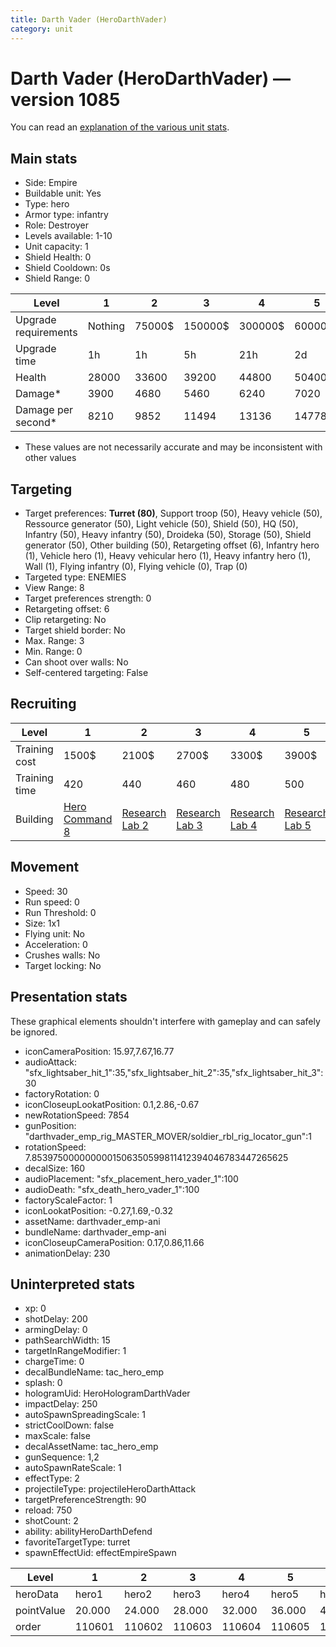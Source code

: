 ```yaml
---
title: Darth Vader (HeroDarthVader)
category: unit
---
```


# Darth Vader (HeroDarthVader) — version 1085

You can read an [explanation  of the various unit stats](unitexplained.md).

## Main stats

  * Side: Empire
  * Buildable unit: Yes
  * Type: hero
  * Armor type: infantry
  * Role: Destroyer
  * Levels available: 1-10
  * Unit capacity: 1
  * Shield Health: 0
  * Shield Cooldown: 0s
  * Shield Range: 0

|Level               |1      |2     |3      |4      |5      |6      |7       |8       |9       |10      |
|--------------------|-------|------|-------|-------|-------|-------|--------|--------|--------|--------|
|Upgrade requirements|Nothing|75000$|150000$|300000$|600000$|900000$|1050000$|1200000$|3200000$|4800000$|
|Upgrade time        |1h     |1h    |5h     |21h    |2d     |4d     |6d      |1w2d    |1w5d    |2w      |
|Health              |28000  |33600 |39200  |44800  |50400  |56000  |61600   |67200   |72800   |84000   |
|Damage*             |3900   |4680  |5460   |6240   |7020   |7800   |8580    |9360    |10140   |11700   |
|Damage per second*  |8210   |9852  |11494  |13136  |14778  |16421  |18063   |19705   |21347   |24631   |

* These values are not necessarily accurate and may be inconsistent with other values

## Targeting

  * Target preferences: **Turret (80)**, Support troop (50), Heavy vehicle (50), Ressource generator (50), Light vehicle (50), Shield (50), HQ (50), Infantry (50), Heavy infantry (50), Droideka (50), Storage (50), Shield generator (50), Other building (50), Retargeting offset (6), Infantry hero (1), Vehicle hero (1), Heavy vehicular hero (1), Heavy infantry hero (1), Wall (1), Flying infantry (0), Flying vehicle (0), Trap (0)
  * Targeted type: ENEMIES
  * View Range: 8
  * Target preferences strength: 0
  * Retargeting offset: 6
  * Clip retargeting: No
  * Target shield border: No
  * Max. Range: 3
  * Min. Range: 0
  * Can shoot over walls: No
  * Self-centered targeting: False

## Recruiting

|Level        |1                                           |2                                      |3                                      |4                                      |5                                      |6                                      |7                                      |8                                      |9                                      |10                                      |
|-------------|--------------------------------------------|---------------------------------------|---------------------------------------|---------------------------------------|---------------------------------------|---------------------------------------|---------------------------------------|---------------------------------------|---------------------------------------|----------------------------------------|
|Training cost|1500$                                       |2100$                                  |2700$                                  |3300$                                  |3900$                                  |4500$                                  |5100$                                  |5700$                                  |6300$                                  |6900$                                   |
|Training time|420                                         |440                                    |460                                    |480                                    |500                                    |520                                    |540                                    |560                                    |580                                    |600                                     |
|Building     |[Hero Command 8](empireTacticalCommand.html)|[Research Lab 2](empireOffenseLab.html)|[Research Lab 3](empireOffenseLab.html)|[Research Lab 4](empireOffenseLab.html)|[Research Lab 5](empireOffenseLab.html)|[Research Lab 6](empireOffenseLab.html)|[Research Lab 7](empireOffenseLab.html)|[Research Lab 8](empireOffenseLab.html)|[Research Lab 9](empireOffenseLab.html)|[Research Lab 10](empireOffenseLab.html)|

## Movement

  * Speed: 30
  * Run speed: 0
  * Run Threshold: 0
  * Size: 1x1
  * Flying unit: No
  * Acceleration: 0
  * Crushes walls: No
  * Target locking: No

## Presentation stats

These graphical elements shouldn't interfere with gameplay and can safely be ignored.

  * iconCameraPosition: 15.97,7.67,16.77
  * audioAttack: "sfx_lightsaber_hit_1":35,"sfx_lightsaber_hit_2":35,"sfx_lightsaber_hit_3":30
  * factoryRotation: 0
  * iconCloseupLookatPosition: 0.1,2.86,-0.67
  * newRotationSpeed: 7854
  * gunPosition: "darthvader_emp_rig_MASTER_MOVER/soldier_rbl_rig_locator_gun":1
  * rotationSpeed: 7.8539750000000001506350599811412394046783447265625
  * decalSize: 160
  * audioPlacement: "sfx_placement_hero_vader_1":100
  * audioDeath: "sfx_death_hero_vader_1":100
  * factoryScaleFactor: 1
  * iconLookatPosition: -0.27,1.69,-0.32
  * assetName: darthvader_emp-ani
  * bundleName: darthvader_emp-ani
  * iconCloseupCameraPosition: 0.17,0.86,11.66
  * animationDelay: 230

## Uninterpreted stats

  * xp: 0
  * shotDelay: 200
  * armingDelay: 0
  * pathSearchWidth: 15
  * targetInRangeModifier: 1
  * chargeTime: 0
  * decalBundleName: tac_hero_emp
  * splash: 0
  * hologramUid: HeroHologramDarthVader
  * impactDelay: 250
  * autoSpawnSpreadingScale: 1
  * strictCoolDown: false
  * maxScale: false
  * decalAssetName: tac_hero_emp
  * gunSequence: 1,2
  * autoSpawnRateScale: 1
  * effectType: 2
  * projectileType: projectileHeroDarthAttack
  * targetPreferenceStrength: 90
  * reload: 750
  * shotCount: 2
  * ability: abilityHeroDarthDefend
  * favoriteTargetType: turret
  * spawnEffectUid: effectEmpireSpawn

|Level     |1     |2     |3     |4     |5     |6     |7     |8     |9     |10    |
|----------|------|------|------|------|------|------|------|------|------|------|
|heroData  |hero1 |hero2 |hero3 |hero4 |hero5 |hero6 |hero7 |hero8 |hero9 |hero10|
|pointValue|20.000|24.000|28.000|32.000|36.000|40.000|44.000|48.000|52.000|60.000|
|order     |110601|110602|110603|110604|110605|110606|110607|110608|110609|110610|


